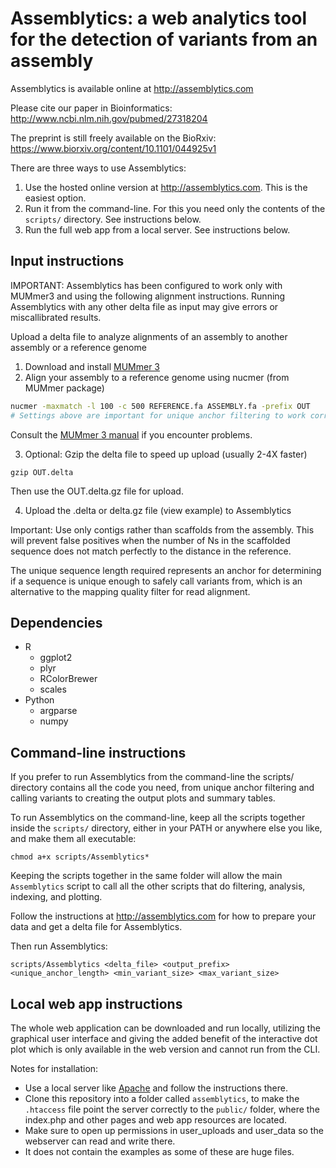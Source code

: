 # Assemblytics: a web analytics tool for the detection of variants from an assembly 

Assemblytics is available online at http://assemblytics.com

Please cite our paper in Bioinformatics: http://www.ncbi.nlm.nih.gov/pubmed/27318204

The preprint is still freely available on the BioRxiv: https://www.biorxiv.org/content/10.1101/044925v1

There are three ways to use Assemblytics:
1. Use the hosted online version at http://assemblytics.com. This is the easiest option.
2. Run it from the command-line. For this you need only the contents of the `scripts/` directory. See instructions below.
3. Run the full web app from a local server. See instructions below.


## Input instructions
IMPORTANT: Assemblytics has been configured to work only with MUMmer3 and using the following alignment instructions. Running Assemblytics with any other delta file as input may give errors or miscallibrated results.

Upload a delta file to analyze alignments of an assembly to another assembly or a reference genome

1. Download and install [MUMmer 3](https://sourceforge.net/projects/mummer/files/)
2. Align your assembly to a reference genome using nucmer (from MUMmer package)
```bash
nucmer -maxmatch -l 100 -c 500 REFERENCE.fa ASSEMBLY.fa -prefix OUT
# Settings above are important for unique anchor filtering to work correctly in Assemblytics.
```
Consult the [MUMmer 3 manual](https://mummer.sourceforge.net/manual/) if you encounter problems.

3. Optional: Gzip the delta file to speed up upload (usually 2-4X faster)
```
gzip OUT.delta
```
Then use the OUT.delta.gz file for upload.

4. Upload the .delta or delta.gz file (view example) to Assemblytics

Important: Use only contigs rather than scaffolds from the assembly. This will prevent false positives when the number of Ns in the scaffolded sequence does not match perfectly to the distance in the reference.

The unique sequence length required represents an anchor for determining if a sequence is unique enough to safely call variants from, which is an alternative to the mapping quality filter for read alignment.

## Dependencies
- R
    - ggplot2
    - plyr
    - RColorBrewer
    - scales
- Python
    - argparse
    - numpy

## Command-line instructions
If you prefer to run Assemblytics from the command-line the scripts/ directory contains all the code you need, from unique anchor filtering and calling variants to creating the output plots and summary tables. 

To run Assemblytics on the command-line, keep all the scripts together inside the `scripts/` directory, either in your PATH or anywhere else you like, and make them all executable:
```
chmod a+x scripts/Assemblytics*
```
Keeping the scripts together in the same folder will allow the main `Assemblytics` script to call all the other scripts that do filtering, analysis, indexing, and plotting.

Follow the instructions at http://assemblytics.com for how to prepare your data and get a delta file for Assemblytics. 

Then run Assemblytics:

```
scripts/Assemblytics <delta_file> <output_prefix> <unique_anchor_length> <min_variant_size> <max_variant_size>
```

## Local web app instructions
The whole web application can be downloaded and run locally, utilizing the graphical user interface and giving the added benefit of the interactive dot plot which is only available in the web version and cannot run from the CLI.

Notes for installation:
- Use a local server like [Apache](https://www.apachefriends.org/download.html) and follow the instructions there.
- Clone this repository into a folder called `assemblytics`, to make the `.htaccess` file point the server correctly to the `public/` folder, where the index.php and other pages and web app resources are located.
- Make sure to open up permissions in user_uploads and user_data so the webserver can read and write there. 
- It does not contain the examples as some of these are huge files.
